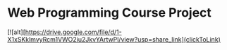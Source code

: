 
# Web Programming Course Project
[![alt][https://drive.google.com/file/d/1-X1xSKklmvyRcm1VWO2iu2JkvYArtwPl/view?usp=share_link](clickToLink)
